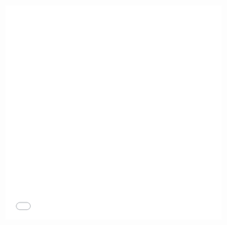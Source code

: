
<iframe class="swagger-iframe" onload="monitorSwaggerIframeContentHeight(this)" src="../../swagger/swagger-ui/index.html#/swagger/ui-api-swagger.yaml" width="100%" height="500" frameBorder="0" />
